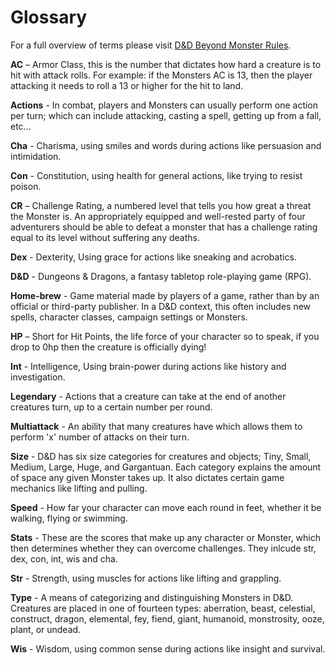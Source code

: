 # Glossary

For a full overview of terms please visit [D&D Beyond Monster Rules](https://www.dndbeyond.com/sources/basic-rules/monsters).

**AC** – Armor Class, this is the number that dictates how hard a creature is to hit with attack rolls. For example: if the Monsters AC is 13, then the player attacking it needs to roll a 13 or higher for the hit to land.

**Actions** - In combat, players and Monsters can usually perform one action per turn; which can include attacking, casting a spell, getting up from a fall, etc…

**Cha** - Charisma, using smiles and words during actions like persuasion and intimidation.

**Con** - Constitution, using health for general actions, like trying to resist poison.

**CR** – Challenge Rating, a numbered level that tells you how great a threat the Monster is. An appropriately equipped and well-rested party of four adventurers should be able to defeat a monster that has a challenge rating equal to its level without suffering any deaths.

**Dex** - Dexterity, Using grace for actions like sneaking and acrobatics.

**D&D** - Dungeons & Dragons, a fantasy tabletop role-playing game (RPG).

**Home-brew** - Game material made by players of a game, rather than by an official or third-party publisher. In a D&D context, this often includes new spells, character classes, campaign settings or Monsters.

**HP** – Short for Hit Points, the life force of your character so to speak, if you drop to 0hp then the creature is officially dying!

**Int** - Intelligence, Using brain-power during actions like history and investigation.

**Legendary** - Actions that a creature can take at the end of another creatures turn, up to a certain number per round.

**Multiattack** - An ability that many creatures have which allows them to perform 'x' number of attacks on their turn.

**Size** - D&D has six size categories for creatures and objects; Tiny, Small, Medium, Large, Huge, and Gargantuan. Each category explains the amount of space any given Monster takes up. It also dictates certain game mechanics like lifting and pulling.

**Speed** - How far your character can move each round in feet, whether it be walking, flying or swimming.

**Stats** - These are the scores that make up any character or Monster, which then determines whether they can overcome challenges. They inlcude str, dex, con, int, wis and cha.

**Str** - Strength, using muscles for actions like lifting and grappling.

**Type** - A means of categorizing and distinguishing Monsters in D&D. Creatures are placed in one of fourteen types: aberration, beast, celestial, construct, dragon, elemental, fey, fiend, giant, humanoid, monstrosity, ooze, plant, or undead.

**Wis** - Wisdom, using common sense during actions like insight and survival.